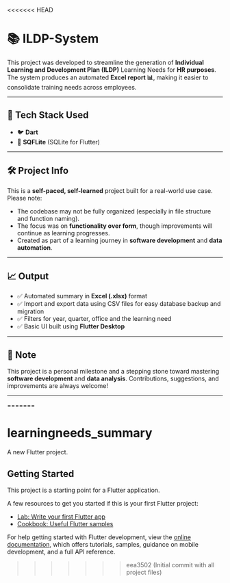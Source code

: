<<<<<<< HEAD
# 📚 ILDP-System

This project was developed to streamline the generation of **Individual Learning and Development Plan (ILDP)** Learning Needs for **HR purposes**. The system produces an automated **Excel report 📊**, making it easier to consolidate training needs across employees.

---

## 🚀 Tech Stack Used

- 🐦 **Dart**
- 💾 **SQFLite** (SQLite for Flutter)

---

## 🛠️ Project Info

This is a **self-paced, self-learned** project built for a real-world use case.  
Please note:
- The codebase may not be fully organized (especially in file structure and function naming).
- The focus was on **functionality over form**, though improvements will continue as learning progresses.  
- Created as part of a learning journey in **software development** and **data automation**.

---

## 📈 Output

- ✅ Automated summary in **Excel (.xlsx)** format
- ✅ Import and export data using CSV files for easy database backup and migration
- ✅ Filters for year, quarter, office and the learning need   
- ✅ Basic UI built using **Flutter Desktop**

---

## 📌 Note

This project is a personal milestone and a stepping stone toward mastering **software development** and **data analysis**. Contributions, suggestions, and improvements are always welcome!

---

=======
# learningneeds_summary

A new Flutter project.

## Getting Started

This project is a starting point for a Flutter application.

A few resources to get you started if this is your first Flutter project:

- [Lab: Write your first Flutter app](https://docs.flutter.dev/get-started/codelab)
- [Cookbook: Useful Flutter samples](https://docs.flutter.dev/cookbook)

For help getting started with Flutter development, view the
[online documentation](https://docs.flutter.dev/), which offers tutorials,
samples, guidance on mobile development, and a full API reference.
>>>>>>> eea3502 (Initial commit with all project files)
